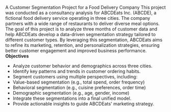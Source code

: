 A Customer Segmentation Project for a Food Delivery Company
This project was conducted as a consultancy analysis for ABCDEats Inc. (ABCDE), a fictional food delivery service operating in three cities. The company partners with a wide range of restaurants to deliver diverse meal options. The goal of this project is to analyze three months of customer data and help ABCDEats develop a data-driven segmentation strategy tailored to different customer types.
By leveraging this segmentation, ABCDEats aims to refine its marketing, retention, and personalization strategies, ensuring better customer engagement and improved business performance.
**Objectives**
- Analyze customer behavior and demographics across three cities.
- Identify key patterns and trends in customer ordering habits.
- Segment customers using multiple perspectives, including:
- Value-based segmentation (e.g., total spend, order frequency)
- Behavioral segmentation (e.g., cuisine preferences, order time)
- Demographic segmentation (e.g., age, gender, income)
- Integrate these segmentations into a final unified model.
- Provide actionable insights to guide ABCDEats' marketing strategy.
